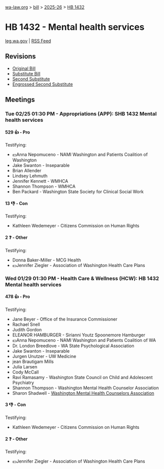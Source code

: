 [wa-law.org](/) > [bill](/bill/) > [2025-26](/bill/2025-26/) > [HB 1432](/bill/2025-26/hb/1432/)

# HB 1432 - Mental health services
[leg.wa.gov](https://app.leg.wa.gov/billsummary?BillNumber=1432&Year=2025&Initiative=false) | [RSS Feed](./rss.xml)

## Revisions
* [Original Bill](1/)
* [Substitute Bill](S/)
* [Second Substitute](S2/)
* [Engrossed Second Substitute](S2.E/)

## Meetings
### Tue 02/25 01:30 PM - Appropriations (APP): SHB 1432 Mental health services
#### 529 👍 - Pro
Testifying:
* 💵Anna Nepomuceno - NAMI Washington and Patients Coalition of Washington
* Jake Swanton - Inseparable
* Brian Allender
* Lindsey Lehmuth
* Jennifer Kennett - WMHCA
* Shannon Thompson - WMHCA
* Ben Packard - Washington State Society for Clinical Social Work

#### 13 👎 - Con
Testifying:
* Kathleen Wedemeyer - Citizens Commission on Human Rights

#### 2 ❓ - Other
Testifying:
* Donna Baker-Miller - MCG Health
* 💵Jennifer Ziegler - Association of Washington Health Care Plans

### Wed 01/29 01:30 PM - Health Care & Wellness (HCW): HB 1432 Mental health services
#### 478 👍 - Pro
Testifying:
* Jane Beyer - Office of the Insurance Commissioner
* Rachael Snell
* Judith Gordon
* ELEANOR HAMBURGER - Sirianni Youtz Spoonemore Hamburger
* 💵Anna Nepomuceno - NAMI Washington and Patients Coalition of WA
* Dr. London Breedlove - WA State Psychological Association
* Jake Swanton - Inseparable
* Jurgen Unutzer - UW Medicine
* jean Brautigam Mills
* Julia Larsen
* Cody McCall
* Ravi Ramasamy - Washington State Council on Child and Adolescent Psychiatry
* Shannon Thompson - Washington Mental Health Counselor Association
* Sharon Shadwell - [Washington Mental Health Counselors Association](/org/washington_mental_health_counselors_association/)

#### 3 👎 - Con
Testifying:
* Kathleen Wedemeyer - Citizens Commission on Human Rights

#### 2 ❓ - Other
Testifying:
* 💵Jennifer Ziegler - Association of Washington Health Care Plans
